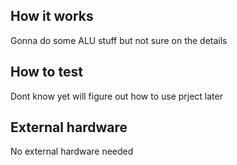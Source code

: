 <!---

This file is used to generate your project datasheet. Please fill in the information below and delete any unused
sections.

You can also include images in this folder and reference them in the markdown. Each image must be less than
512 kb in size, and the combined size of all images must be less than 1 MB.
-->

## How it works

Gonna do some ALU stuff but not sure on the details

## How to test

Dont know yet will figure out how to use prject later

## External hardware

No external hardware needed
